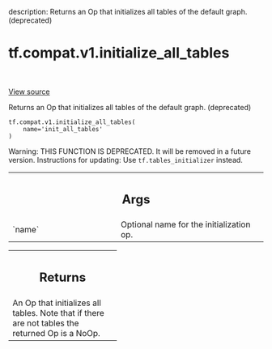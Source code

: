 description: Returns an Op that initializes all tables of the default graph. (deprecated)

<div itemscope itemtype="http://developers.google.com/ReferenceObject">
<meta itemprop="name" content="tf.compat.v1.initialize_all_tables" />
<meta itemprop="path" content="Stable" />
</div>

# tf.compat.v1.initialize_all_tables

<!-- Insert buttons and diff -->

<table class="tfo-notebook-buttons tfo-api nocontent" align="left">

</table>

<a target="_blank" href="/code/stable/tensorflow/python/ops/lookup_ops.py">View source</a>



Returns an Op that initializes all tables of the default graph. (deprecated)

<pre class="devsite-click-to-copy prettyprint lang-py tfo-signature-link">
<code>tf.compat.v1.initialize_all_tables(
    name=&#x27;init_all_tables&#x27;
)
</code></pre>



<!-- Placeholder for "Used in" -->

Warning: THIS FUNCTION IS DEPRECATED. It will be removed in a future version.
Instructions for updating:
Use `tf.tables_initializer` instead.

<!-- Tabular view -->
 <table class="responsive fixed orange">
<colgroup><col width="214px"><col></colgroup>
<tr><th colspan="2"><h2 class="add-link">Args</h2></th></tr>

<tr>
<td>
`name`
</td>
<td>
Optional name for the initialization op.
</td>
</tr>
</table>



<!-- Tabular view -->
 <table class="responsive fixed orange">
<colgroup><col width="214px"><col></colgroup>
<tr><th colspan="2"><h2 class="add-link">Returns</h2></th></tr>
<tr class="alt">
<td colspan="2">
An Op that initializes all tables.  Note that if there are
not tables the returned Op is a NoOp.
</td>
</tr>

</table>

